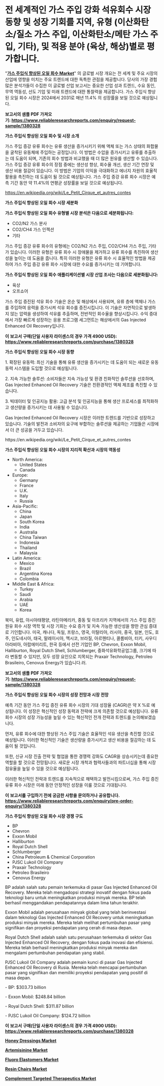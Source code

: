 <p><h1>전 세계적인 가스 주입 강화 석유회수 시장 동향 및 성장 기회를 지역, 유형 (이산화탄소/질소 가스 주입, 이산화탄소/메탄 가스 주입, 기타), 및 적용 분야 (육상, 해상)별로 평가합니다.</h1></p><p>"<strong><a href="https://www.reliableresearchreports.com/gas-injected-enhanced-oil-recovery-r1380328">가스 주입식 향상된 오일 회수 Market</a></strong>" 의 글로벌 시장 개요는 전 세계 및 주요 시장의 산업에 영향을 미치는 주요 트렌드에 대한 독특한 관점을 제공합니다. 당사의 가장 경험 많은 분석가들이 수집한 이 글로벌 산업 보고서는 중요한 산업 성과 트렌드, 수요 동인, 무역 역동성, 선도 기업 및 미래 트렌드에 대한 통찰력을 제공합니다. 가스 주입식 향상된 오일 회수 시장은 2024에서 2031로 매년 11.4% 의 성장률을 보일 것으로 예상됩니다.</p>
<p><strong>보고서의 샘플 PDF 가져오기:&nbsp;<a href="https://www.reliableresearchreports.com/enquiry/request-sample/1380328">https://www.reliableresearchreports.com/enquiry/request-sample/1380328</a></strong></p>
<p><strong>가스 주입식 향상된 오일 회수 및 시장 소개</strong></p>
<p><p>가스 주입 증강 유류 회수는 유류 생산을 증가시키기 위해 액체 또는 가스 상태의 화합물을 굴착된 유동체에 주입하는 공정입니다. 이 방법은 수압을 증가시키고 유류를 추출하는 데 도움이 되며, 기존의 회수 방법과 비교했을 때 더 많은 원유를 생산할 수 있습니다. 가스 주입 증강 유류 회수의 장점 중에는 생산성 향상, 회수율 개선, 생산 기간 연장 및 생산 비용 절감이 있습니다. 이 방법은 기업의 이익을 극대화하고 에너지 자원의 효율적 활용을 촉진하는 데 도움이 될 것으로 예상됩니다. 가스 주입 증강 유류 회수 시장은 예측 기간 동안 약 11.4%의 연평균 성장률을 보일 것으로 예상됩니다.</p></p>
<p><a href="https://en.wikipedia.org/wiki/Le_Petit_Cirque_et_autres_contes">https://en.wikipedia.org/wiki/Le_Petit_Cirque_et_autres_contes</a></p>
<p><strong>가스 주입식 향상된 오일 회수 시장 세분화</strong></p>
<p><strong>가스 주입식 향상된 오일 회수 유형별 시장 분석은 다음으로 세분화됩니다:</strong></p>
<p><ul><li>CO2/N2 가스 분사</li><li>CO2/CH4 가스 인젝션</li><li>기타</li></ul></p>
<p><p>가스 주입 증강 유류 회수의 유형에는 CO2/N2 가스 주입, CO2/CH4 가스 주입, 기타가 있습니다. 이러한 유형은 유류 회수 시 장애물을 제거하고 유류 회수를 촉진하여 생산성을 높이는 데 도움을 줍니다. 특히 이러한 유형은 유류 회수 시 효율적인 방법을 제공하여 가스 주입 증강 유류 회수 시장에 대한 수요를 증가시키는 데 기여합니다.</p></p>
<p><strong>가스 주입식 향상된 오일 회수 애플리케이션별 시장 산업 조사는 다음으로 세분화됩니다:</strong></p>
<p><ul><li>육상</li><li>오프쇼어</li></ul></p>
<p><p>가스 주입 증진된 석유 회수 기술은 온순 및 해상에서 사용되며, 유류 층에 액체나 가스를 주입하여 응력을 증가시켜 석유 회수를 증진시킵니다. 이 기술은 자연적으로 발생하지 않는 압력을 생성하여 석유를 추출하며, 전반적인 회수율을 향상시킵니다. 수익 증대에서 가장 빠르게 성장하는 응용 프로그램 세그먼트는 해상에서의 Gas Injected Enhanced Oil Recovery입니다.</p></p>
<p><strong>이 보고서 구매(단일 사용자 라이센스의 경우 가격 4900 USD): <a href="https://www.reliableresearchreports.com/purchase/1380328">https://www.reliableresearchreports.com/purchase/1380328</a></strong></p>
<p><strong>가스 주입식 향상된 오일 회수 시장 동향</strong></p>
<p><p>1. 확장된 유동력: 최신 기술을 통해 유류 생산을 증가시키는 데 도움이 되는 새로운 유동동력 시스템을 도입할 것으로 예상됩니다.</p><p>2. 지속 가능한 솔루션: 소비자들은 지속 가능성 및 환경 친화적인 솔루션을 선호하며, Gas Injected Enhanced Oil Recovery 기술은 친환경적인 액체 제조를 촉진할 수 있습니다.</p><p>3. 빅데이터 및 인공지능 활용: 고급 분석 및 인공지능을 통해 생산 프로세스를 최적화하고 생산량을 증가시키는 데 사용될 수 있습니다.</p><p>Gas Injected Enhanced Oil Recovery 시장은 이러한 트렌드를 기반으로 성장하고 있습니다. 기술의 발전과 소비자의 요구에 부합하는 솔루션을 제공하는 기업들은 시장에서 더 큰 성공을 거두고 있습니다.</p></p>
<p>https://en.wikipedia.org/wiki/Le_Petit_Cirque_et_autres_contes</p>
<p><strong>가스 주입식 향상된 오일 회수 시장의 지리적 확산과 시장의 역동성</strong></p>
<p><ul>
    <li>
        North America:
        <ul>
            <li>United States</li>
            <li>Canada</li>
        </ul>
    </li>
    <li>
        Europe:
        <ul>
            <li>Germany</li>
            <li>France</li>
            <li>U.K.</li>
            <li>Italy</li>
            <li>Russia</li>
        </ul>
    </li>
    <li>
        Asia-Pacific:
        <ul>
            <li>China</li>
            <li>Japan</li>
            <li>South Korea</li>
            <li>India</li>
            <li>Australia</li>
            <li>China Taiwan</li>
            <li>Indonesia</li>
            <li>Thailand</li>
            <li>Malaysia</li>
        </ul>
    </li>
    <li>
        Latin America:
        <ul>
            <li>Mexico</li>
            <li>Brazil</li>
            <li>Argentina Korea</li>
            <li>Colombia</li>
        </ul>
    </li>
    <li>
        Middle East & Africa:
        <ul>
            <li>Turkey</li>
            <li>Saudi</li>
            <li>Arabia</li>
            <li>UAE</li>
            <li>Korea</li>
        </ul>
    </li>
    </ul></p>
<p><p>북미, 유럽, 아시아태평양, 라틴아메리카, 중동 및 아프리카 지역에서의 가스 주입 증진 원유 회수 시장 역학 및 시장 기회는 수요 증가 및 지속 가능한 생산성을 향한 관심 증대로 기인합니다. 미국, 캐나다, 독일, 프랑스, 영국, 이탈리아, 러시아, 중국, 일본, 인도, 호주, 인도네시아, 태국, 말레이시아, 멕시코, 브라질, 아르헨티나, 콜롬비아, 터키, 사우디아라비아, 아랍에미리트, 한국 등에서 선전 기업인 BP, Chevron, Exxon Mobil, Halliburton, Royal Dutch Shell, Schlumberger, 중화석유화학공업그룹, 크기에 따라 변동할 수 있지만, 모두 성장 요인으로 지목되는 Praxair Technology, Petroleo Brasileiro, Cenovus Energy가 있습니다.러.</p></p>
<p><strong>보고서의 샘플 PDF 가져오기:&nbsp;<a href="https://www.reliableresearchreports.com/enquiry/request-sample/1380328">https://www.reliableresearchreports.com/enquiry/request-sample/1380328</a></strong></p>
<p><strong>가스 주입식 향상된 오일 회수 시장의 성장 전망과 시장 전망</strong></p>
<p><p>예측 기간 동안 가스 주입 증진 유류 회수 시장의 기대 성장율 (CAGR)은 약 X %로 예상됩니다. 이 성장은 혁신적인 성장 동력과 전략에 크게 의존할 것으로 예상됩니다. 유류 회수 시장의 성장 가능성을 높일 수 있는 혁신적인 전개 전략과 트렌드를 논의해보겠습니다.</p><p>먼저, 유류 회수에 대한 향상된 가스 주입 기술은 효율적인 석유 생산을 촉진할 것으로 예상됩니다. 이러한 혁신적인 기술은 생산량을 증가시키고 생산 비용을 절감하는 데 도움이 될 것입니다.</p><p>또한, 신규 시장 진출 전략 및 협업을 통한 경쟁력 강화도 CAGR을 상승시키는데 중요한 역할을 할 것으로 전망됩니다. 새로운 시장 개척과 협력사들과의 파트너십을 통해 시장 점유율을 높일 수 있을 것으로 예상됩니다.</p><p>이러한 혁신적인 전략과 트렌드를 지속적으로 채택하고 발전시킴으로써, 가스 주입 증진 유류 회수 시장은 미래 동안 안정적인 성장을 이룰 것으로 기대됩니다.</p></p>
<p><strong>이 보고서를 구입하기 전에 궁금한 사항을 문의하거나 공유합니다. <a href="https://www.reliableresearchreports.com/enquiry/pre-order-enquiry/1380328">https://www.reliableresearchreports.com/enquiry/pre-order-enquiry/1380328</a></strong></p>
<p><strong>가스 주입식 향상된 오일 회수 시장 경쟁 구도</strong></p>
<p><ul><li>BP</li><li>Chevron</li><li>Exxon Mobil</li><li>Halliburton</li><li>Royal Dutch Shell</li><li>Schlumberger</li><li>China Petroleum & Chemical Corporation</li><li>PJSC Lukoil Oil Company</li><li>Praxair Technology</li><li>Petroleo Brasileiro</li><li>Cenovus Energy</li></ul></p>
<p><p>BP adalah salah satu pemain terkemuka di pasar Gas Injected Enhanced Oil Recovery. Mereka telah mengadopsi strategi inovatif dengan fokus pada teknologi baru untuk meningkatkan produksi minyak mereka. BP telah berhasil menggandakan pendapatannya dalam lima tahun terakhir.</p><p>Exxon Mobil adalah perusahaan minyak global yang telah berinvestasi dalam teknologi Gas Injected Enhanced Oil Recovery untuk meningkatkan produksi minyak mereka. Mereka telah melihat pertumbuhan pasar yang signifikan dan proyeksi pendapatan yang cerah di masa depan.</p><p>Royal Dutch Shell adalah salah satu perusahaan terkemuka di sektor Gas Injected Enhanced Oil Recovery, dengan fokus pada inovasi dan efisiensi. Mereka telah berhasil meningkatkan produksi minyak mereka dan mengalami pertumbuhan pendapatan yang stabil.</p><p>PJSC Lukoil Oil Company adalah pemain kunci di pasar Gas Injected Enhanced Oil Recovery di Rusia. Mereka telah mencapai pertumbuhan pasar yang signifikan dan memiliki proyeksi pendapatan yang positif di masa depan.</p><p>- BP: $303.73 billion</p><p>- Exxon Mobil: $248.84 billion</p><p>- Royal Dutch Shell: $311.87 billion</p><p>- PJSC Lukoil Oil Company: $124.72 billion</p></p>
<p><strong>이 보고서 구매(단일 사용자 라이센스의 경우 가격 4900 USD): <a href="https://www.reliableresearchreports.com/purchase/1380328">https://www.reliableresearchreports.com/purchase/1380328</a></strong></p>
<p><strong><p><a href="https://github.com/HenrietteMills1/Market-Research-Report-List-2/blob/main/honey-dressings-market.md">Honey Dressings Market</a></p><p><a href="https://github.com/SheilaBruen2023/Market-Research-Report-List-2/blob/main/artemisinine-market.md">Artemisinine Market</a></p><p><a href="https://www.linkedin.com/pulse/navigating-global-fluoro-elastomers-market-landscape-trends-forecasts-iqodf?trackingId=05jF%2BM4GSn%2BPo1dWp%2BN4Vg%3D%3D">Fluoro Elastomers Market</a></p><p><a href="https://www.linkedin.com/pulse/resin-chairs-market-global-regional-analysis-focus-ynlgc?trackingId=NpPre4K3Q7qL6WEBKnbK6Q%3D%3D">Resin Chairs Market</a></p><p><a href="https://github.com/marthawweekle/Market-Research-Report-List-2/blob/main/complement-targeted-therapeutics-market.md">Complement Targeted Therapeutics Market</a></p></strong></p>
<p></p>